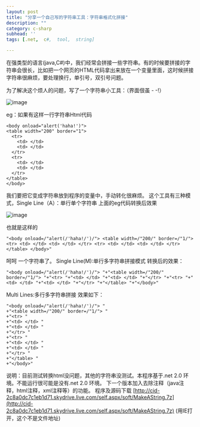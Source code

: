 ```yaml
---
layout: post
title: "分享一个自己写的字符串工具：字符串格式化拼接"
description: ""
category: c-sharp
subhead: ''
tags: [.net,  c#,  tool,  string]

---
```


在强类型的语言(java,C#)中，我们经常会拼接一些字符串。有的时候要拼接的字符串会很长，比如把一个网页的HTML代码拿出来放在一个变量里面，这时候拼接字符串很麻烦，要处理换行，单引号，双引号问题。

为了解决这个烦人的问题，写了一个字符串小工具：（界面佷虽 - -!）

![image](http://i1298.photobucket.com/albums/ag53/lichengwu/1_zps8304e64b.gif)

eg：如果有这样一行字符串Html代码  

    <body onload="alert('haha!')">   
    <table width="200" border="1">   
      <tr>   
        <td> </td>   
        <td> </td>   
      </tr>   
      <tr>   
        <td> </td>   
        <td> </td>   
      </tr>   
    </table>   
    </body>   
 
我们要把它变成字符串放到程序的变量中，手动转化很麻烦。
这个工具有三种模式，Single Line（A）：单行单个字符串
上面的eg代码转换后效果

![image](http://i1298.photobucket.com/albums/ag53/lichengwu/2_zpsace5b46f.gif)

也就是这样的
  
    "<body onload=/"alert(/'haha!/')/"> <table width=/"200/" border=/"1/"> <tr> <td> </td> <td> </td> </tr> <tr> <td> </td> <td> </td> </tr> </table> </body>"  
 
呵呵 一个字符串了。
Single Line(M):单行多字符串拼接模式
转换后的效果：
  
    "<body onload=/"alert(/'haha!/')/"> "+"<table width=/"200/" border=/"1/"> "+"<tr> "+"<td> </td> "+"<td> </td> "+"</tr> "+"<tr> "+"<td> </td> "+"<td> </td> "+"</tr> "+"</table> "+"</body>"  
 
Multi Lines:多行多字符串拼接
效果如下：
  
    "<body onload=/"alert(/'haha!/')/"> "  
    +"<table width=/"200/" border=/"1/"> "  
    +"<tr> "  
    +"<td> </td> "  
    +"<td> </td> "  
    +"</tr> "  
    +"<tr> "  
    +"<td> </td> "  
    +"<td> </td> "  
    +"</tr> "  
    +"</table> "  
    +"</body>"  
 
说明：目前测试转换html没问题，其他的字符串没测试。本程序基于.net 2.0 环境。不能运行很可能是没有.net 2.0 环境。
下一个版本加入去除注释（java注释，html注释，xml注释等）的功能。
程序及源码下载 [http://cid-2c8a0dc7c1eb1d71.skydrive.live.com/self.aspx/soft/MakeAString.7z](http://cid-2c8a0dc7c1eb1d71.skydrive.live.com/self.aspx/soft/MakeAString.7z) (用IE打开，这个不是文件地址)

